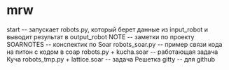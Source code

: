 # mrw
start -- запускает robots.py, который берет данные из input_robot и выводит результат в output_robot
NOTE -- заметки по проекту
SOARNOTES -- конспектик по Soar
robots_soar.py -- пример связи кода на питон с кодом в соар
robots.py + kucha.soar -- работающая задача Куча
robots_tmp.py + lattice.soar -- задача Решетка
gitty -- для github
